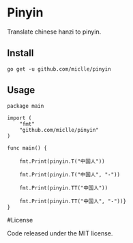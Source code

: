 Pinyin
=============

Translate chinese hanzi to pinyin.

Install
-------

    go get -u github.com/miclle/pinyin

Usage
-----

```
package main

import (
    "fmt"
    "github.com/miclle/pinyin"
)

func main() {

    fmt.Print(pinyin.T("中国人"))

    fmt.Print(pinyin.T("中国人", "-"))

    fmt.Print(pinyin.TT("中国人"))

    fmt.Print(pinyin.TT("中国人", "-"))}
}
```

#License

Code released under the MIT license.